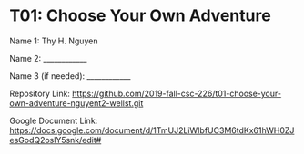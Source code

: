 # T01: Choose Your Own Adventure

Name 1: Thy H. Nguyen

Name 2: ____________

Name 3 (if needed): ____________

Repository Link: https://github.com/2019-fall-csc-226/t01-choose-your-own-adventure-nguyent2-wellst.git

Google Document Link: https://docs.google.com/document/d/1TmUJ2LiWIbfUC3M6tdKx61hWH0ZJesGodQ2oslY5snk/edit#
